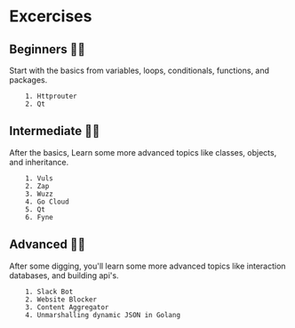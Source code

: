 # Excercises
<!-- panels:start -->
<!-- div:left-panel -->
## Beginners 🧘‍♂️
Start with the basics from variables, loops, conditionals, functions, and packages.
<!-- div:right-panel -->
```
    1. Httprouter
    2. Qt
```
<!-- panels:end -->

<!-- panels:start -->
<!-- div:left-panel -->
## Intermediate 🚶‍♂️
After the basics, Learn some more advanced topics like classes, objects, and inheritance.
<!-- div:right-panel -->
```
    1. Vuls
    2. Zap
    3. Wuzz
    4. Go Cloud
    5. Qt
    6. Fyne
```
<!-- panels:end -->

<!-- panels:start -->
<!-- div:left-panel -->
## Advanced 🚶‍♂️
After some digging, you'll learn some more advanced topics like interaction databases, and building api's.
<!-- div:right-panel -->
```
    1. Slack Bot 
    2. Website Blocker
    3. Content Aggregator
    4. Unmarshalling dynamic JSON in Golang
```
<!-- panels:end -->